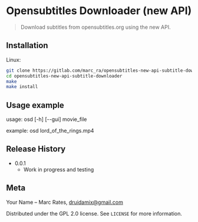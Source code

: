 # Opensubtitles Downloader (new API) 
> Download subtitles from opensubtitles.org using the new API.

## Installation

Linux:

```sh
git clone https://gitlab.com/marc_ra/opensubtitles-new-api-subtitle-downloader.git
cd opensubtitles-new-api-subtitle-downloader
make
make install
```


## Usage example

usage: osd [-h] [--gui] movie_file

example: osd lord_of_the_rings.mp4

## Release History

* 0.0.1
    * Work in progress and testing

## Meta

Your Name – Marc Rates, druidamix@gmail.com

Distributed under the GPL 2.0 license. See ``LICENSE`` for more information.

